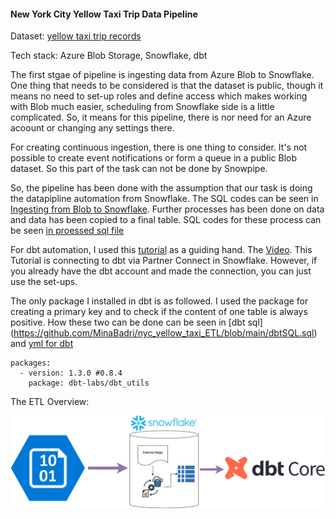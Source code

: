 #### New York City Yellow Taxi Trip Data Pipeline


Dataset: [yellow taxi trip records](https://learn.microsoft.com/en-us/azure/open-datasets/dataset-taxi-yellow?tabs=azureml-opendatasets)

Tech stack: Azure Blob Storage, Snowflake, dbt

The first stgae of pipeline is ingesting data from Azure Blob to Snowflake. One thing that needs to be considered is that the dataset is public, though it means no need to set-up roles and define access which makes working with Blob much easier, scheduling from Snowflake side is a little complicated. So, it means for this pipeline, there is nor need for an Azure acoount or changing any settings there.


For creating continuous ingestion, there is one thing to consider. It's not possible to create event notifications or form a queue in a public Blob dataset. So this part of the task can not be done by Snowpipe. 


So, the pipeline has been done with the assumption that our task is doing the datapipline automation from Snowflake. The SQL codes can be seen in  [Ingesting from Blob to Snowflake](https://github.com/MinaBadri/nyc_yellow_taxi_ETL/blob/main/nyc-taxi.sql). Further processes has been done on data and data has been copied to a final table. SQL codes for these process can be seen [in proessed sql file](https://github.com/MinaBadri/nyc_yellow_taxi_ETL/blob/main/processed.sql)


For dbt automation, I used this [tutorial](https://quickstarts.snowflake.com/guide/data_teams_with_dbt_cloud/#0) as a guiding hand. The [Video](https://www.youtube.com/watch?v=84RA7TuhCpg). This Tutorial is connecting to dbt via Partner Connect in Snowflake. However, if you already have the dbt account and made the connection, you can just use the set-ups. 

The only package I installed in dbt is as followed. I used the package for creating a primary key and to check if the content of one table is always positive. How these two can be done can be seen in [dbt sql] (https://github.com/MinaBadri/nyc_yellow_taxi_ETL/blob/main/dbtSQL.sql) and [yml for dbt](https://github.com/MinaBadri/nyc_yellow_taxi_ETL/blob/main/columns-test.yml) 

```
packages:
  - version: 1.3.0 #0.8.4
    package: dbt-labs/dbt_utils
```


The ETL Overview:


![Image Description](https://github.com/MinaBadri/nyc_yellow_taxi_ETL/blob/main/ETL.png)



